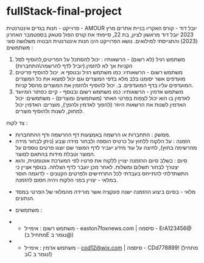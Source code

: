 # fullStack-final-project

פרוייקט - חנות בגדים אינטרנטית - AMOUR
יובל דוד - קורס האקריו בניית אתרים מרץ 2023
יובל דוד מראשון לציון, בת 22, סיימתי את קורס הפול סטאק בספטמבר האחרון (2023) והתגייסתי למילואים.
נושא הפרוייקט הינו חנות אינטרנטית הבנויה משלושה סוגי משתמשים :
1. משתמש רגיל (לא רשום) - הרשאותיו : יכול להסתכל על הפריטים,להוסיף לסל הקניות אך לא להזמין.(יוביל לדף להרשמה\התחברות)
2. משתמש רשום - הרשאותיו: כמו משתמש רגיל ובנוסף
  א.  יכול להוסיף פריטים מועדפים אשר יסומנו בלב מלא בדפי המוצרים וגם יכול למצוא את כל המוצרים המועדפים עליו בדף המועדפים.
ב.  יכול להוסיף ולהזמין את המוצרים מהסל קניות.
3. משתמש אדמין - הרשאותיו: כמו משתמש רשום ובנוסף - קיים כפתור המיועד לאדמין בו הוא יכול לצפות בפרטי האתר (משתמשים ומוצרים) - משתמשים: יכול האדמין לשנות את הרשאות היוזר (להפוך לאדמין ולהפך), מוצרים: האדמין יכול למחוק, לשנות ולהוסיף מוצרים.

 צד לקוח :
 - ממשק : התחברות או הרשמה באמצעות דף ההרשמה ודף ההתחברות.
 - הזמנה : על הלקוח ללחוץ על כרטיס הוספה ולבחור מידה וצבע (ניתן לבחור מידה מהרשימה בחוץ), לחיצה על עוד מידע יעביר לדף המוצר שם יוצגו פרטים נוספים על המוצר וטבלת מידות בהתאם למוצר. 
 - סיום : בשלב סיום ההזמנה יצויין ללקוח את פרטיו לפי המערכת אוטומטית, והוא יצטרך לבחור תשלום ומשלוח. לאחר מכן יועבר לדף הצלחה.
   בנוסף אציין כי התשתדלתי להתייחס בעבדתי לכל התרחישים ולפרטים הקטנים - לדוגמה חוסר במלאי - יצויין בפני הלקוח ויהיה חסום להזמנה.

* מלאי - בסיום ביצוע ההזמנה ישנה פונקציה אשר מורידה מהמלאי של הפרטי במסד הנתונים.

* משתמשים :
* - משתמש רשום : אימייל - easton7foxnews.com | סיסמה - ErA123456@ (מתחיל בE נגמר ב@)
* - משתמש אדמין : אימייל - cod12@wix.com | סיסמה - CDd778899! (מתחיל בC נגמר ב!)
